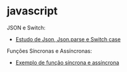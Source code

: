 # javascript

JSON e Switch:
- [Estudo de Json, Json.parse e Switch case](https://github.com/Ketlin110/javascript/commit/6fe5d41ae0fba44faffb7b007ec89429b3033b6a)

Funções Síncronas e Assíncronas:
- [Exemplo de função síncrona e assíncrona](https://github.com/Ketlin110/Javascript/commit/f3b22157b2ca667c5c79939a1c21d9f5a0668ca0)
